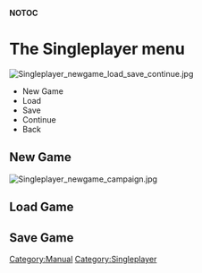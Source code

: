 __NOTOC__

# The Singleplayer menu

![](Singleplayer_newgame_load_save_continue.jpg "Singleplayer_newgame_load_save_continue.jpg")

- New Game
- Load
- Save
- Continue
- Back

## New Game

![](Singleplayer_newgame_campaign.jpg "Singleplayer_newgame_campaign.jpg")

## Load Game

## Save Game

[Category:Manual](Category:Manual "wikilink")
[Category:Singleplayer](Category:Singleplayer "wikilink")